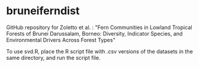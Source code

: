 # bruneiferndist
GitHub repository for Zoletto et al. : "Fern Communities in Lowland Tropical Forests of Brunei Darussalam, Borneo: Diversity, Indicator Species, and Environmental Drivers Across Forest Types"

To use svd.R, place the R script file with .csv versions of the datasets in the same directory, and run the script file.
